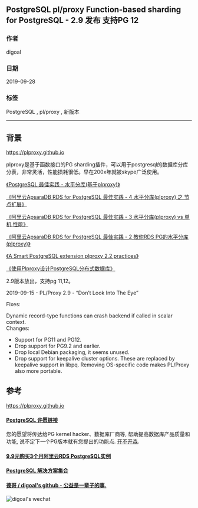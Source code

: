 ## PostgreSQL pl/proxy Function-based sharding for PostgreSQL - 2.9 发布 支持PG 12  
              
### 作者              
digoal              
              
### 日期              
2019-09-28              
              
### 标签              
PostgreSQL , pl/proxy , 新版本     
              
----              
              
## 背景      
https://plproxy.github.io  
  
plproxy是基于函数接口的PG sharding插件，可以用于postgresql的数据库分库分表，非常灵活，性能损耗很低。早在200x年就被skype广泛使用。  
  
[《PostgreSQL 最佳实践 - 水平分库(基于plproxy)》](../201608/20160824_02.md)    
  
[《阿里云ApsaraDB RDS for PostgreSQL 最佳实践 - 4 水平分库(plproxy) 之 节点扩展》](../201512/20151220_04.md)    
  
[《阿里云ApsaraDB RDS for PostgreSQL 最佳实践 - 3 水平分库(plproxy) vs 单机 性能》](../201512/20151220_03.md)    
  
[《阿里云ApsaraDB RDS for PostgreSQL 最佳实践 - 2 教你RDS PG的水平分库(plproxy)》](../201512/20151220_02.md)   
  
[《A Smart PostgreSQL extension plproxy 2.2 practices》](../201110/20111025_01.md)    
  
[《使用Plproxy设计PostgreSQL分布式数据库》](../201005/20100511_01.md)    
  
2.9版本放出，支持pg 11,12。  
  
  
2019-09-15 - PL/Proxy 2.9 - “Don’t Look Into The Eye”  
  
Fixes:  
  
Dynamic record-type functions can crash backend if called in scalar context.  
Changes:  
  
- Support for PG11 and PG12.  
- Drop support for PG9.2 and earlier.  
- Drop local Debian packaging, it seems unused.  
- Drop support for keepalive cluster options. These are replaced by keepalive support in libpq. Removing OS-specific code makes PL/Proxy also more portable.  
  
## 参考 
https://plproxy.github.io  
  
  
  
  
  
  
  
  
  
  
  
  
  
  
  
  
  
  
  
  
  
  
  
  
  
  
  
  
  
  
  
  
  
  
  
  
  
  
  
  
  
  
  
  
  
  
  
  
  
  
  
  
  
  
  
  
  
  
  
  
#### [PostgreSQL 许愿链接](https://github.com/digoal/blog/issues/76 "269ac3d1c492e938c0191101c7238216")
您的愿望将传达给PG kernel hacker、数据库厂商等, 帮助提高数据库产品质量和功能, 说不定下一个PG版本就有您提出的功能点. [开不开森](https://github.com/digoal/blog/issues/76 "269ac3d1c492e938c0191101c7238216").  
  
  
#### [9.9元购买3个月阿里云RDS PostgreSQL实例](https://www.aliyun.com/database/postgresqlactivity "57258f76c37864c6e6d23383d05714ea")
  
  
#### [PostgreSQL 解决方案集合](https://yq.aliyun.com/topic/118 "40cff096e9ed7122c512b35d8561d9c8")
  
  
#### [德哥 / digoal's github - 公益是一辈子的事.](https://github.com/digoal/blog/blob/master/README.md "22709685feb7cab07d30f30387f0a9ae")
  
  
![digoal's wechat](../pic/digoal_weixin.jpg "f7ad92eeba24523fd47a6e1a0e691b59")
  
